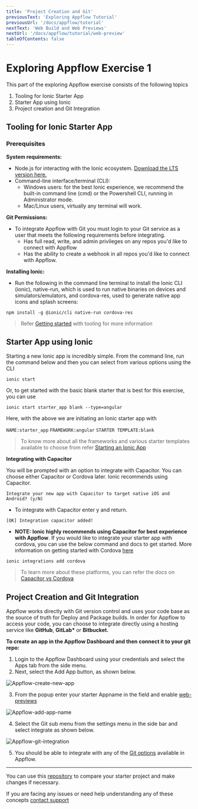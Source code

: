```yaml
---
title: 'Project Creation and Git'
previousText: 'Exploring Appflow Tutorial'
previousUrl: '/docs/appflow/tutorial'
nextText: 'Web Build and Web Previews'
nextUrl: '/docs/appflow/tutorial/web-preview'
tableOfContents: false
---
```


# Exploring Appflow Exercise 1

This part of the exploring Appflow exercise consists of the following topics

1. Tooling for Ionic Starter App
1. Starter App using Ionic
1. Project creation and Git Integration

## Tooling for Ionic Starter App

### Prerequisites
<b> System requirements: </b> <br>
* Node.js for interacting with the Ionic ecosystem. [Download the LTS version here.](https://nodejs.org/en/)
* Command-line interface/terminal (CLI):
  * Windows users: for the best Ionic experience, we recommend the built-in command line (cmd) or the Powershell CLI, running in Administrator mode.
  * Mac/Linux users, virtually any terminal will work.



**Git Permissions:**
  * To integrate Appflow with Git you must login to your Git service as a user that meets the following requirements before integrating.
      * Has full read, write, and admin privileges on any repos you'd like to connect with Appflow
      * Has the ability to create a webhook in all repos you'd like to connect with Appflow.

**Installing Ionic:**<br>
* Run the following in the command line terminal to install the Ionic CLI (ionic), native-run, which is used to run native binaries on devices and simulators/emulators, and cordova-res, used to generate native app icons and splash screens:

```
npm install -g @ionic/cli native-run cordova-res
```

> Refer [Getting started](https://ionicframework.com/docs/angular/your-first-app#download-required-tools) with tooling for more information

## Starter App using Ionic

Starting a new Ionic app is incredibly simple. From the command line, run the command below and then you can select from various options using the CLI

```
ionic start
```

Or, to get started with the basic blank starter that is best for this exercise, you can use
```
ionic start starter_app blank --type=angular
```
Here, with the above we are initiating an Ionic starter app with

 `NAME:starter_app`
 `FRAMEWORK:angular`
 `STARTER TEMPLATE:blank`

> To know more about all the frameworks and various starter templates available to choose from refer [Starting an Ionic App](https://ionicframework.com/docs/developing/starting)

**Integrating with Capacitor**

You will be prompted with an option to integrate with Capacitor. You can choose either Capacitor or Cordova later. Ionic recommends using Capacitor.

```
Integrate your new app with Capacitor to target native iOS and Android? (y/N)
```

* To integrate with Capacitor enter y and return.

`[OK] Integration capacitor added!`

* **NOTE:** **Ionic highly recommends using Capacitor for best experience with Appflow**. If you would like to integrate your starter app with cordova, you can use the below command and docs to get started. More information on getting started with Cordova [here](https://cordova.apache.org/#getstarted)

```
ionic integrations add cordova
```


> To learn more about these platforms, you can refer the docs on [Capacitor vs Cordova](https://ionicframework.com/resources/articles/capacitor-vs-cordova-modern-hybrid-app-development)





## Project Creation and Git Integration

Appflow works directly with Git version control and uses your code base as the source of truth for Deploy and Package builds. In order for Appflow to access your code, you can choose to integrate directly using a hosting service like **GitHub**, **GitLab\*** or **Bitbucket.**

**To create an app in the Appflow Dashboard and then connect it to your git repo:**

1. Login to the Appflow Dashboard using your credentials and select the Apps tab from the side menu.
2. Next, select the Add App button, as shown below.

![Appflow-create-new-app](/docs/assets/img/appflow/tutorial/create-new-app.png)


3. From the popup enter your starter Appname in the field and enable [web-previews](https://ionicframework.com/docs/appflow/web-previews)


![Appflow-add-app-name](/docs/assets/img/appflow/tutorial/add-app-name.png)




4. Select the Git sub menu from the settings menu in the side bar and select integrate as shown below.

![Appflow-git-integration](/docs/assets/img/appflow/tutorial/git-integration.png)

5. You should be able to integrate with any of the [Git options](https://ionicframework.com/docs/appflow/quickstart/connect#choose-your-git-integration) available in Appflow.


<hr>

You can use this [repository](https://github.com/ionic-team/tutorial-appflow/tree/part-1_web_builds) to compare your starter project and make changes if necessary.

If you are facing any issues or need help understanding any of these concepts [contact support](https://ionic.zendesk.com/hc/en-us)

